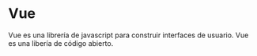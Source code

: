# Vue

Vue es una librería de javascript para construir interfaces de usuario. Vue es una libería de código abierto.
